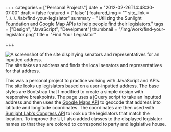 +++
categories = ["Personal Projects"]
date = "2012-02-26T14:48:30-07:00"
draft = false
featured = ["false"]
featured_img = ""
site_link = "../../../lab/find-your-legislator"
summary = "Utilizing the Sunlight Foundation and Google Map APIs to help people find their legislators."
tags = ["Design", "JavaScript", "Develpment"]
thumbnail = "/img/work/find-your-legislator.png"
title = "Find Your Legislator"

+++
<div class="text-center inline-image-container content-container-expanded">
  <img src="/img/work/find-your-legislator.png" alt="A screenshot of the site displaying senators and representatives for an inputted address." class="img-responsive img-center"></img>
  <div class="caption-container">
    <div class="inline-image-caption">The site takes an address and finds the local senators and representatives for that address.</div>
  </div>
</div>

This was a personal project to practice working with JavaScript and APIs. The site looks up legislators based on a user-inputted address. The base styles are Bootstrap that I modified to create a simple design with responsive breakpoints. The page uses a jQuery script to take an inputted address and then uses the [Google Maps API](https://developers.google.com/maps/) to geocode that address into latitude and longitude coordinates. The coordinates are then used with [Sunlight Lab's Congress API](https://sunlightlabs.github.io/congress/) to look up the legislators that match the location. To improve the UI, I also added classes to the displayed legislator names so that they are colored to correspond to party and legislative house.
